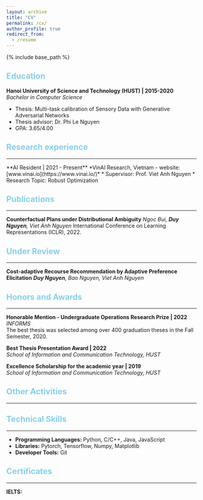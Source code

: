 ```yaml
---
layout: archive
title: "CV"
permalink: /cv/
author_profile: true
redirect_from:
  - /resume
---
```


{% include base_path %}

<!-- Education
====== -->
<h2 style="color:#87CEEB">Education</h2>

**Hanoi University of Science and Technology (HUST) | 2015-2020**
*Bachelor in Computer Science*
  * Thesis: Multi-task calibration of Sensory Data with Generative Adversarial Networks
  * Thesis advisor: Dr. Phi Le Nguyen
  * GPA: 3.65/4.00

<!-- Research experience
====== -->
<h2 style="color:#87CEEB">Research experience</h2>
<hr>
**AI Resident | 2021 - Present**
*VinAI Research, Vietnam - website: [www.vinai.io](https://www.vinai.io/)*
  * Supervisor: Prof. Viet Anh Nguyen
  * Research Topic: Robust Optimization

<!-- Publications
====== -->
<h2 style="color:#87CEEB">Publications</h2>
<hr>

**Counterfactual Plans under Distributional Ambiguity**
*Ngoc Bui, __Duy Nguyen__, Viet Anh Nguyen*
International Conference on Learning Representations (ICLR), 2022.
  
<!-- Preprints
====== -->
<h2 style="color:#87CEEB">Under Review</h2>
<hr>

**Cost-adaptive Recourse Recommendation by Adaptive Preference Elicitation**
*__Duy Nguyen__, Bao Nguyen, Viet Anh Nguyen*
  

<!-- Honors and Awards
====== -->
<h2 style="color:#87CEEB">Honors and Awards</h2>
<hr>

**Honorable Mention - Undergraduate Operations Research Prize | 2022**   
*INFORMS*   
The best thesis was selected among over 400 graduation theses in the Fall Semester, 2020.

**Best Thesis Presentation Award | 2022**   
*School of Information and Communication Technology, HUST*   

**Excellence Scholarship for the academic year | 2019**   
*School of Information and Communication Technology, HUST*
  
<!-- Other Activities
====== -->
<h2 style="color:#87CEEB">Other Activities</h2>
<hr>

<!-- Technical Skills
====== -->
<h2 style="color:#87CEEB">Technical Skills</h2>
<hr>

  * **Programming Languages:** Python, C/C++, Java, JavaScript
  * **Libraries:** Pytorch, Tensorflow, Numpy, Matplotlib
  * **Developer Tools:** Git

<!-- Certificates
====== -->
<h2 style="color:#87CEEB">Certificates</h2>
<hr>

**IELTS:** 
